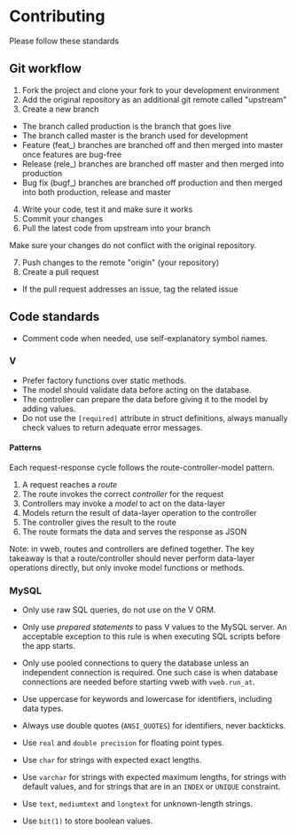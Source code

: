 # Contributing

Please follow these standards

## Git workflow

1. Fork the project and clone your fork to your development environment
2. Add the original repository as an additional git remote called "upstream"
3. Create a new branch
  - The branch called production is the branch that goes live
  - The branch called master is the branch used for development
  - Feature (feat_) branches are branched off and then merged into master once features are bug-free
  - Release (rele_) branches are branched off master and then merged into production
  - Bug fix (bugf_) branches are branched off production and then merged into both production, release 
  and master

4. Write your code, test it and make sure it works
5. Commit your changes
6. Pull the latest code from upstream into your branch 

  Make sure your changes do not conflict with the original repository.

7. Push changes to the remote "origin" (your repository)
8. Create a pull request
  - If the pull request addresses an issue, tag the related issue

## Code standards

- Comment code when needed, use self-explanatory symbol names.

### V

- Prefer factory functions over static methods.
- The model should validate data before acting on the database.
- The controller can prepare the data before giving it to the model by adding values.
- Do not use the `[required]` attribute in struct definitions, always manually check values to return 
  adequate error messages.

#### Patterns

Each request-response cycle follows the route-controller-model pattern.

1. A request reaches a *route*
2. The route invokes the correct *controller* for the request
3. Controllers may invoke a *model* to act on the data-layer
4. Models return the result of data-layer operation to the controller
5. The controller gives the result to the route
6. The route formats the data and serves the response as JSON

Note: in vweb, routes and controllers are defined together. The key takeaway is that a route/controller 
  should never perform data-layer operations directly, but only invoke model functions or methods.

### MySQL

- Only use raw SQL queries, do not use on the V ORM.
- Only use *prepared statements* to pass V values to the MySQL server. An acceptable exception to this 
  rule is when executing SQL scripts before the app starts.
- Only use pooled connections to query the database unless an independent connection is required. One 
  such case is when database connections are needed before starting vweb with `vweb.run_at`.

- Use uppercase for keywords and lowercase for identifiers, including data types.
- Always use double quotes (`ANSI_QUOTES`) for identifiers, never backticks.
- Use `real` and `double precision` for floating point types.
- Use `char` for strings with expected exact lengths.
- Use `varchar` for strings with expected maximum lengths, for strings with default values, and for 
  strings that are in an `INDEX` or `UNIQUE` constraint.
- Use `text`, `mediumtext` and `longtext` for unknown-length strings. 
- Use `bit(1)` to store boolean values.
<!--
Note that the character set *utf8mb4* requires 4 bytes per character, therefore the maximum number of 
characters that can be stored in a single `varchar` column is 16_383. Also note that there exists a 
row size limit of 65_535 bytes.
-->